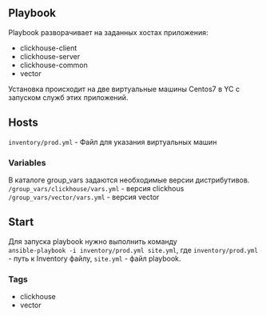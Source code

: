 ## Playbook

Playbook разворачивает на заданных хостах приложения:
- сlickhouse-client    
- clickhouse-server   
- clickhouse-common   
- vector
  
Установка происходит на две виртуальные машины Centos7 в YC с запуском служб этих приложений. 

## Hosts

```inventory/prod.yml``` - Файл для указания виртуальных машин


### Variables

В каталоге group_vars задаются необходимые версии дистрибутивов.
```/group_vars/clickhouse/vars.yml``` -  версия clickhous         
```/group_vars/vector/vars.yml``` -   версия vector 
   
## Start   

Для запуска playbook нужно выполнить команду    
```ansible-playbook -i inventory/prod.yml site.yml```, где ```inventory/prod.yml``` - путь к Inventory файлу, ```site.yml``` - файл playbook.

### Tags

- clickhouse
- vector

